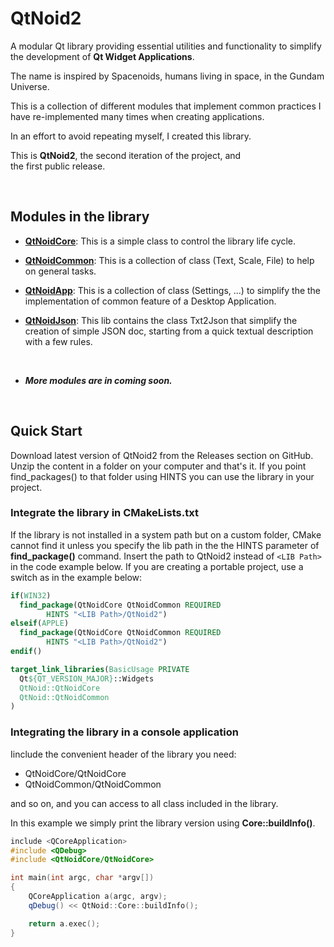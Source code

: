 # QtNoid2
A modular Qt library providing essential utilities 
and functionality to simplify the development of **Qt 
Widget Applications**.

The name is inspired by Spacenoids, humans living in space, 
in the Gundam Universe.

This is a collection of different modules that implement common 
practices I have re-implemented many times when creating applications.

In an effort to avoid repeating myself, I created 
this library.

This is **QtNoid2**, the second iteration of the project, and  
the first public release.

&nbsp;

## Modules in the library
* **[QtNoidCore](./QtNoidCore/QtNoidCore.md)**:
  This is a simple class to control the library life cycle.
  
* **[QtNoidCommon](./QtNoidCommon/QtNoidCommon.md)**:
  This is a collection of class (Text, Scale, 
  File) to help on general tasks.

* **[QtNoidApp](./QtNoidApp/QtNoidApp.md)**:
    This is a collection of class (Settings, ...) to simplify the
    the implementation of common feature of a Desktop Application.

* **[QtNoidJson](./QtNoidApp/QtNoidJson.md)**:
    This lib contains the class Txt2Json that simplify the creation of simple
    JSON doc, starting from a quick textual description with a few rules.
    

&nbsp;

* ***More modules are in coming soon.***

&nbsp;


## Quick Start
Download latest version of QtNoid2 from the Releases 
section on GitHub.
Unzip the content in a folder on your computer and 
that's it. If you point find_packages() to that 
folder using HINTS you can use the library in your 
project. 

### Integrate the library in CMakeLists.txt
If the library is not installed in a system path 
but on a custom folder, CMake cannot find it unless 
you specify the lib path in the the HINTS parameter 
of **find_package()** command.
Insert the path to QtNoid2 instead of `<LIB Path>` in
the code example below.
If you are creating a portable project, use a switch
as in the example below:

```cmake
if(WIN32)
  find_package(QtNoidCore QtNoidCommon REQUIRED 
        HINTS "<LIB Path>/QtNoid2")
elseif(APPLE)
  find_package(QtNoidCore QtNoidCommon REQUIRED 
        HINTS "<LIB Path>/QtNoid2")
endif()

target_link_libraries(BasicUsage PRIVATE
  Qt${QT_VERSION_MAJOR}::Widgets
  QtNoid::QtNoidCore
  QtNoid::QtNoidCommon
)
```


### Integrating the library in a console application

Iinclude the convenient header of the library you need:
 - QtNoidCore/QtNoidCore
 - QtNoidCommon/QtNoidCommon
 
and so on, and you can access to all class included
in the library.

In this example we simply print the library version
using **Core::buildInfo()**.

```cpp
include <QCoreApplication>
#include <QDebug>
#include <QtNoidCore/QtNoidCore>

int main(int argc, char *argv[])
{
    QCoreApplication a(argc, argv);
    qDebug() << QtNoid::Core::buildInfo();

    return a.exec();
}
```





